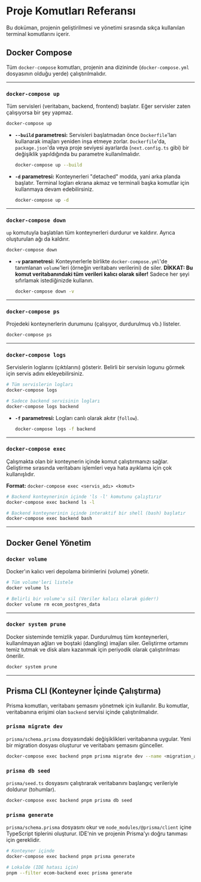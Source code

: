 # Proje Komutları Referansı

Bu doküman, projenin geliştirilmesi ve yönetimi sırasında sıkça kullanılan terminal komutlarını içerir.

## Docker Compose

Tüm `docker-compose` komutları, projenin ana dizininde (`docker-compose.yml` dosyasının olduğu yerde) çalıştırılmalıdır.

---

### `docker-compose up`

Tüm servisleri (veritabanı, backend, frontend) başlatır. Eğer servisler zaten çalışıyorsa bir şey yapmaz.

```bash
docker-compose up
```

-   **`--build` parametresi:** Servisleri başlatmadan önce `Dockerfile`'ları kullanarak imajları yeniden inşa etmeye zorlar. `Dockerfile`'da, `package.json`'da veya proje seviyesi ayarlarda (`next.config.ts` gibi) bir değişiklik yapıldığında bu parametre kullanılmalıdır.
    ```bash
    docker-compose up --build
    ```
-   **`-d` parametresi:** Konteynerleri "detached" modda, yani arka planda başlatır. Terminal logları ekrana akmaz ve terminali başka komutlar için kullanmaya devam edebilirsiniz.
    ```bash
    docker-compose up -d
    ```

---

### `docker-compose down`

`up` komutuyla başlatılan tüm konteynerleri durdurur ve kaldırır. Ayrıca oluşturulan ağı da kaldırır.

```bash
docker-compose down
```

-   **`-v` parametresi:** Konteynerlerle birlikte `docker-compose.yml`'de tanımlanan `volume`'leri (örneğin veritabanı verilerini) de siler. **DİKKAT: Bu komut veritabanındaki tüm verileri kalıcı olarak siler!** Sadece her şeyi sıfırlamak istediğinizde kullanın.
    ```bash
    docker-compose down -v
    ```

---

### `docker-compose ps`

Projedeki konteynerlerin durumunu (çalışıyor, durdurulmuş vb.) listeler.

```bash
docker-compose ps
```

---

### `docker-compose logs`

Servislerin loglarını (çıktılarını) gösterir. Belirli bir servisin logunu görmek için servis adını ekleyebilirsiniz.

```bash
# Tüm servislerin logları
docker-compose logs

# Sadece backend servisinin logları
docker-compose logs backend
```

-   **`-f` parametresi:** Logları canlı olarak akıtır (`follow`).
    ```bash
    docker-compose logs -f backend
    ```

---

### `docker-compose exec`

Çalışmakta olan bir konteynerin içinde komut çalıştırmanızı sağlar. Geliştirme sırasında veritabanı işlemleri veya hata ayıklama için çok kullanışlıdır.

**Format:** `docker-compose exec <servis_adı> <komut>`

```bash
# Backend konteynerinin içinde 'ls -l' komutunu çalıştırır
docker-compose exec backend ls -l

# Backend konteynerinin içinde interaktif bir shell (bash) başlatır
docker-compose exec backend bash
```

---

## Docker Genel Yönetim

### `docker volume`

Docker'ın kalıcı veri depolama birimlerini (volume) yönetir.

```bash
# Tüm volume'leri listele
docker volume ls

# Belirli bir volume'u sil (Veriler kalıcı olarak gider!)
docker volume rm ecom_postgres_data
```

---

### `docker system prune`

Docker sisteminde temizlik yapar. Durdurulmuş tüm konteynerleri, kullanılmayan ağları ve boştaki (dangling) imajları siler. Geliştirme ortamını temiz tutmak ve disk alanı kazanmak için periyodik olarak çalıştırılması önerilir.

```bash
docker system prune
```

---

## Prisma CLI (Konteyner İçinde Çalıştırma)

Prisma komutları, veritabanı şemasını yönetmek için kullanılır. Bu komutlar, veritabanına erişimi olan `backend` servisi içinde çalıştırılmalıdır.

### `prisma migrate dev`

`prisma/schema.prisma` dosyasındaki değişiklikleri veritabanına uygular. Yeni bir migration dosyası oluşturur ve veritabanı şemasını günceller.

```bash
docker-compose exec backend pnpm prisma migrate dev --name <migration_adi>
```

### `prisma db seed`

`prisma/seed.ts` dosyasını çalıştırarak veritabanını başlangıç verileriyle doldurur (tohumlar).

```bash
docker-compose exec backend pnpm prisma db seed
```

### `prisma generate`

`prisma/schema.prisma` dosyasını okur ve `node_modules/@prisma/client` içine TypeScript tiplerini oluşturur. IDE'nin ve projenin Prisma'yı doğru tanıması için gereklidir.

```bash
# Konteyner içinde
docker-compose exec backend pnpm prisma generate

# Lokalde (IDE hatası için)
pnpm --filter ecom-backend exec prisma generate
```
